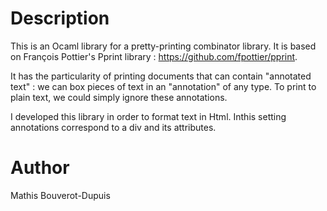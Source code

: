 # Description 

This is an Ocaml library for a pretty-printing combinator library. It is based on François Pottier's Pprint library : https://github.com/fpottier/pprint.

It has the particularity of printing documents that can contain "annotated text" : we can box pieces of text in an "annotation" of any type. To print to plain text, we could simply ignore these annotations.

I developed this library in order to format text in Html. Inthis setting annotations correspond to a div and its attributes. 

# Author

Mathis Bouverot-Dupuis